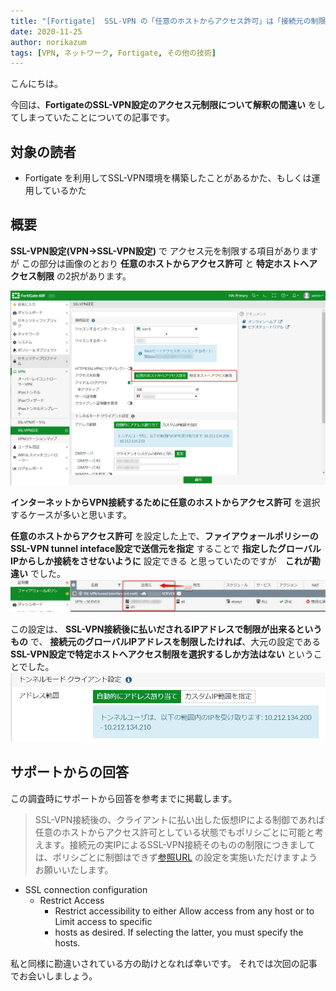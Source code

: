 ```yaml
---
title: "[Fortigate]  SSL-VPN の「任意のホストからアクセス許可」は「接続元の制限」ではなかった"
date: 2020-11-25
author: norikazum
tags: [VPN, ネットワーク, Fortigate, その他の技術]
---
```


こんにちは。

今回は、**FortigateのSSL-VPN設定のアクセス元制限について解釈の間違い** をしてしまっていたことについての記事です。

## 対象の読者
- Fortigate を利用してSSL-VPN環境を構築したことがあるかた、もしくは運用しているかた

## 概要
**SSL-VPN設定(VPN->SSL-VPN設定)** で アクセス元を制限する項目がありますが この部分は画像のとおり **任意のホストからアクセス許可** と **特定ホストへアクセス制限** の2択があります。

![](images/permissions-from-any-host-on-ssl-vpn-were-not-a-source-restriction-1.png)

**インターネットからVPN接続するために任意のホストからアクセス許可** を選択するケースが多いと思います。

**任意のホストからアクセス許可** を設定した上で、**ファイアウォールポリシーのSSL-VPN tunnel inteface設定で送信元を指定** することで **指定したグローバルIPからしか接続をさせないように** 設定できる と思っていたのですが　**これが勘違い** でした。
![](images/permissions-from-any-host-on-ssl-vpn-were-not-a-source-restriction-2.png)

この設定は、 **SSL-VPN接続後に払いだされるIPアドレスで制限が出来るというもの** で、 **接続元のグローバルIPアドレスを制限したければ**、大元の設定である **SSL-VPN設定で特定ホストへアクセス制限を選択するしか方法はない** ということでした。
![](images/permissions-from-any-host-on-ssl-vpn-were-not-a-source-restriction-3.png)

## サポートからの回答
この調査時にサポートから回答を参考までに掲載します。

>SSL-VPN接続後の、クライアントに払い出した仮想IPによる制御であれば任意のホストからアクセス許可としている状態でもポリシごとに可能と考えます。接続元の実IPによるSSL-VPN接続そのものの制限につきましては、ポリシごとに制御はできず[参照URL](https://help.fortinet.com/fos60hlp/60/Content/FortiOS/fortigate-sslvpn/SSLVPN_Basic_Configuration/Configuring_SSL_VPN_Web_Portals.htm)
の設定を実施いただけますようお願いいたします。

- SSL connection configuration
    - Restrict Access
        - Restrict accessibility to either Allow access from any host or to Limit access to specific 
        - hosts as desired. If selecting the latter, you must specify the hosts.

私と同様に勘違いされている方の助けとなれば幸いです。
それでは次回の記事でお会いしましょう。